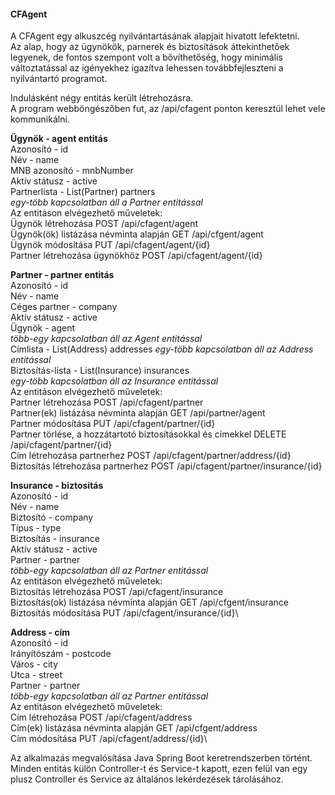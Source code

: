 #### **CFAgent**

A CFAgent egy alkuszcég nyilvántartásának alapjait hivatott lefektetni.\
Az alap, hogy az ügynökök, parnerek és biztosítások áttekinthetőek legyenek, de fontos szempont volt a bővíthetőség, hogy minimális változtatással az igényekhez igazítva lehessen továbbfejleszteni a nyilvántartó programot.

Indulásként négy entitás került létrehozásra.\
A program webböngészőben fut, az /api/cfagent ponton keresztül lehet vele kommunikálni. 

**Ügynök - agent entitás**\
Azonosító - id\
Név - name\
MNB azonosító - mnbNumber\
Aktív státusz - active\
Partnerlista - List(Partner) partners\
_egy-több kapcsolatban áll a Partner entitással_\
Az entitáson elvégezhető műveletek:\
Ügynök létrehozása POST /api/cfagent/agent\
Ügynök(ök) listázása névminta alapján GET /api/cfgent/agent\
Ügynök módosítása PUT /api/cfagent/agent/{id}\
Partner létrehozása ügynökhöz POST /api/cfagent/agent/{id}

**Partner - partner entitás**\
Azonosító - id\
Név - name\
Céges partner - company\
Aktív státusz - active\
Ügynök - agent\
_több-egy kapcsolatban áll az Agent entitással_\
Címlista - List(Address) addresses
_egy-több kapcsolatban áll az Address entitással_\
Biztosítás-lista - List(Insurance) insurances\
_egy-több kapcsolatban áll az Insurance entitással_\
Az entitáson elvégezhető műveletek:\
Partner létrehozása POST /api/cfagent/partner\
Partner(ek) listázása névminta alapján GET /api/partner/agent\
Partner módosítása PUT /api/cfagent/partner/{id}\
Partner törlése, a hozzátartotó biztosításokkal és címekkel DELETE /api/cfagent/partner/{id}\
Cím létrehozása partnerhez POST /api/cfagent/partner/address/{id}\
Biztosítás létrehozása partnerhez POST /api/cfagent/partner/insurance/{id}

**Insurance - biztosítás**\
Azonosító - id\
Név - name\
Biztosító - company\
Típus - type\
Biztosítás - insurance\
Aktív státusz - active\
Partner - partner\
_több-egy kapcsolatban áll az Partner entitással_\
Az entitáson elvégezhető műveletek:\
Biztosítás létrehozása POST /api/cfagent/insurance\
Biztosítás(ok) listázása névminta alapján GET /api/cfgent/insurance\
Biztosítás módosítása PUT /api/cfagent/insurance/{id}\

**Address - cím**\
Azonosító - id\
Irányítószám - postcode\
Város - city\
Utca - street\
Partner - partner\
_több-egy kapcsolatban áll az Partner entitással_\
Az entitáson elvégezhető műveletek:\
Cím létrehozása POST /api/cfagent/address\
Cím(ek) listázása névminta alapján GET /api/cfgent/address\
Cím módosítása PUT /api/cfagent/address/{id}\

Az alkalmazás megvalósítása Java Spring Boot keretrendszerben történt.\
Minden entitás külön Controller-t és Service-t kapott, ezen felül van egy plusz Controller és Service az általános lekérdezések tárolásához.





